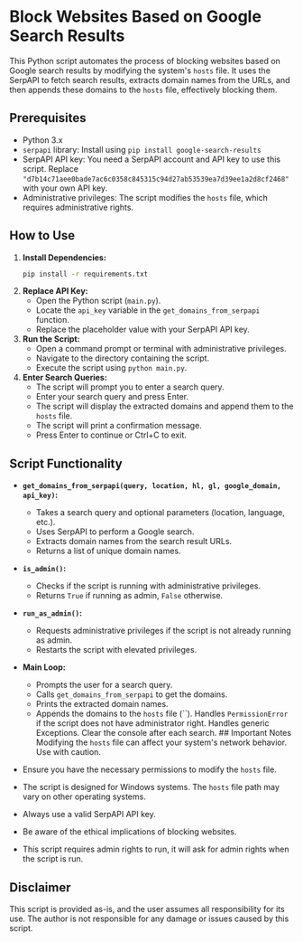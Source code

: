 # Block Websites Based on Google Search Results

This Python script automates the process of blocking websites based on Google search results by modifying the system's `hosts` file. It uses the SerpAPI to fetch search results, extracts domain names from the URLs, and then appends these domains to the `hosts` file, effectively blocking them.

## Prerequisites

-   Python 3.x
-   `serpapi` library: Install using `pip install google-search-results`
-   SerpAPI API key: You need a SerpAPI account and API key to use this script. Replace `"d7b14c71aee0bade7ac6c0358c845315c94d27ab53539ea7d39ee1a2d8cf2468"` with your own API key.
-   Administrative privileges: The script modifies the `hosts` file, which requires administrative rights.

## How to Use

1.  **Install Dependencies:**
    ```bash    
    pip install -r requirements.txt
    ```
2.  **Replace API Key:**
    -   Open the Python script (`main.py`).
    -   Locate the `api_key` variable in the `get_domains_from_serpapi` function.
    -   Replace the placeholder value with your SerpAPI API key.
3.  **Run the Script:**
    -   Open a command prompt or terminal with administrative privileges.
    -   Navigate to the directory containing the script.
    -   Execute the script using `python main.py`.
4.  **Enter Search Queries:**
    -   The script will prompt you to enter a search query.
    -   Enter your search query and press Enter.
    -   The script will display the extracted domains and append them to the `hosts` file.
    -   The script will print a confirmation message.
    -   Press Enter to continue or Ctrl+C to exit.

## Script Functionality
  
-   **`get_domains_from_serpapi(query, location, hl, gl, google_domain, api_key)`:**
    - Takes a search query and optional parameters (location, language, etc.).
    - Uses SerpAPI to perform a Google search.
    - Extracts domain names from the search result URLs.
    - Returns a list of unique domain names.
    
-   **`is_admin()`:**
    - Checks if the script is running with administrative privileges.
    - Returns `True` if running as admin, `False` otherwise.
-   **`run_as_admin()`:**
    - Requests administrative privileges if the script is not already running as admin.
    - Restarts the script with elevated privileges.
-   **Main Loop:**
    - Prompts the user for a search query.
    - Calls `get_domains_from_serpapi` to get the domains.
    - Prints the extracted domain names.
    - Appends the domains to the `hosts` file (``). Handles `PermissionError` if the script does not have administrator right. Handles generic Exceptions. Clear the console after each search. ## Important Notes Modifying the `hosts` file can affect your system's network behavior. Use with caution.
-   Ensure you have the necessary permissions to modify the `hosts` file.
-   The script is designed for Windows systems. The `hosts` file path may vary on other operating systems.
-   Always use a valid SerpAPI API key.
-   Be aware of the ethical implications of blocking websites.
-   This script requires admin rights to run, it will ask for admin rights when the script is run.

## Disclaimer

This script is provided as-is, and the user assumes all responsibility for its use. The author is not responsible for any damage or issues caused by this script.
